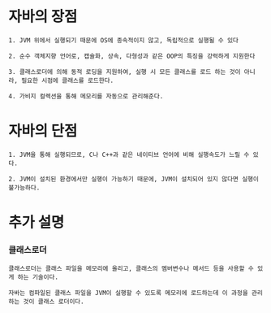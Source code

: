 # 자바의 장점
    1. JVM 위에서 실행되기 때문에 OS에 종속적이지 않고, 독립적으로 실행될 수 있다
    
    2. 순수 객체지향 언어로, 캡슐화, 상속, 다형성과 같은 OOP의 특징을 강력하게 지원한다 
    
    3. 클래스로더에 의해 동적 로딩을 지원하여, 실행 시 모든 클래스를 로드 하는 것이 아니라, 필요한 시점에 클래스를 로드한다.
       
    4. 가비지 컬렉션을 통해 메모리를 자동으로 관리해준다.
    
# 자바의 단점
    1. JVM을 통해 실행되므로, C나 C++과 같은 네이티브 언어에 비해 실행속도가 느릴 수 있다.
    
    2. JVM이 설치된 환경에서만 실행이 가능하기 때문에, JVM이 설치되어 있지 않다면 실행이 불가능하다.

# 추가 설명

### 클래스로더
    클래스로더는 클래스 파일을 메모리에 올리고, 클래스의 멤버변수나 메서드 등을 사용할 수 있게 하는 기술이다.

    자바는 컴파일된 클래스 파일을 JVM이 실행할 수 있도록 메모리에 로드하는데 이 과정을 관리하는 것이 클래스 로더이다.

    
